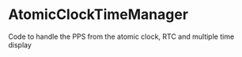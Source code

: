 # AtomicClockTimeManager
Code to handle the PPS from the atomic clock, RTC and multiple time display
